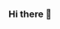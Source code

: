 ### Hi there 👋

<!--
**Sabirbugti9/Sabirbugti9** is a ✨ _special_ ✨ repository because its `README.md` (this file) appears on your GitHub profile.

# 💫About Me :
🔭 I’m currently working on Flutter Project.
🌱 I’m currently learning more about Flutter,Firebase,Nodejs.
💬 Ask me about Flutter or any tech-related stuff.
📫 How to reach me: Facebook- facebook/sabir.jan11 , Youtube - Ultra Flutter
😄 Pronouns: He/His
⚡ Fun fact: I spend almost 6 hours listening to songs every day.

## 🌐Socials
[![Facebook](https://img.shields.io/badge/Facebook-%231877F2.svg?logo=Facebook&logoColor=white)](https://facebook.com/sabir.jan11) [![Instagram](https://img.shields.io/badge/Instagram-%23E4405F.svg?logo=Instagram&logoColor=white)](https://instagram.com/sabirkafeel) [![LinkedIn](https://img.shields.io/badge/LinkedIn-%230077B5.svg?logo=linkedin&logoColor=white)](https://linkedin.com/in/sabir-kafeel-6723a81b0) [![YouTube](https://img.shields.io/badge/YouTube-%23FF0000.svg?logo=YouTube&logoColor=white)](https://youtube.com/c/FlutterAppdeveloper) 

# 💻Tech Stack
![C++](https://img.shields.io/badge/c++-%2300599C.svg?style=for-the-badge&logo=c%2B%2B&logoColor=white) ![Dart](https://img.shields.io/badge/dart-%230175C2.svg?style=for-the-badge&logo=dart&logoColor=white) ![JavaScript](https://img.shields.io/badge/javascript-%23323330.svg?style=for-the-badge&logo=javascript&logoColor=%23F7DF1E) ![AWS](https://img.shields.io/badge/AWS-%23FF9900.svg?style=for-the-badge&logo=amazon-aws&logoColor=white) ![Heroku](https://img.shields.io/badge/heroku-%23430098.svg?style=for-the-badge&logo=heroku&logoColor=white) ![DigitalOcean](https://img.shields.io/badge/DigitalOcean-%230167ff.svg?style=for-the-badge&logo=digitalOcean&logoColor=white) ![Firebase](https://img.shields.io/badge/firebase-%23039BE5.svg?style=for-the-badge&logo=firebase) ![Flutter](https://img.shields.io/badge/Flutter-%2302569B.svg?style=for-the-badge&logo=Flutter&logoColor=white) ![NodeJS](https://img.shields.io/badge/node.js-6DA55F?style=for-the-badge&logo=node.js&logoColor=white) ![React Native](https://img.shields.io/badge/react_native-%2320232a.svg?style=for-the-badge&logo=react&logoColor=%2361DAFB) ![MongoDB](https://img.shields.io/badge/MongoDB-%234ea94b.svg?style=for-the-badge&logo=mongodb&logoColor=white) ![MySQL](https://img.shields.io/badge/mysql-%2300f.svg?style=for-the-badge&logo=mysql&logoColor=white) ![SQLite](https://img.shields.io/badge/sqlite-%2307405e.svg?style=for-the-badge&logo=sqlite&logoColor=white) ![Adobe XD](https://img.shields.io/badge/Adobe%20XD-470137?style=for-the-badge&logo=Adobe%20XD&logoColor=#FF61F6) 	![Figma](https://img.shields.io/badge/figma-%23F24E1E.svg?style=for-the-badge&logo=figma&logoColor=white)
# 📊GitHub Stats :
![](https://github-readme-stats.vercel.app/api?username=sabirbugti9&theme=dark&hide_border=true&include_all_commits=false&count_private=false)<br/>
![](https://github-readme-streak-stats.herokuapp.com/?user=sabirbugti9&theme=dark&hide_border=true)<br/>
![](https://github-readme-stats.vercel.app/api/top-langs/?username=sabirbugti9&theme=dark&hide_border=true&include_all_commits=false&count_private=false&layout=compact)

### ✍️Random Dev Quote
![](https://quotes-github-readme.vercel.app/api?type=horizontal&theme=radical)

---
[![](https://visitcount.itsvg.in/api?id=sabirbugti9&icon=5&color=1)](https://visitcount.itsvg.in)

  ## 💰You can help me by Donating
  [![BuyMeACoffee](https://img.shields.io/badge/Buy%20Me%20a%20Coffee-ffdd00?style=for-the-badge&logo=buy-me-a-coffee&logoColor=black)](https://buymeacoffee.com/Sabirbugti) 

  <!-- Proudly created with GPRM ( https://gprm.itsvg.in ) -->
  
